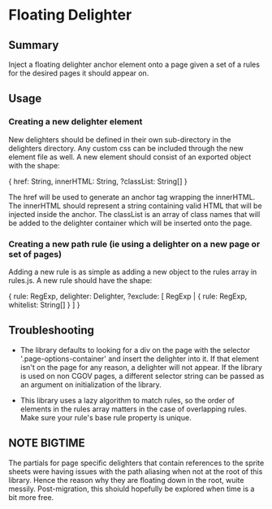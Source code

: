 # Floating Delighter

## Summary

Inject a floating delighter anchor element onto a page given a set of a rules for the desired pages it should appear on.

## Usage

### Creating a new delighter element

New delighters should be defined in their own sub-directory in the delighters directory. Any custom css can be included through the new element file as well. A new element should consist of an exported object with the shape:

{
    href: String,
    innerHTML: String,
    ?classList: String[]
}

The href will be used to generate an anchor tag wrapping the innerHTML. The innerHTML should represent a string containing valid HTML that will be injected inside the anchor. The classList is an array of class names that will be added to the delighter container which will be inserted onto the page.

### Creating a new path rule (ie using a delighter on a new page or set of pages)

Adding a new rule is as simple as adding a new object to the rules array in rules.js. A new rule should have the shape:

{
    rule: RegExp,
    delighter: Delighter,
    ?exclude: [ RegExp | { rule: RegExp, whitelist: String[] } ]
}


## Troubleshooting

* The library defaults to looking for a div on the page with the selector '.page-options-container' and insert the delighter into it. If that element isn't on the page for any reason, a delighter will not appear. If the library is used on non CGOV pages, a different selector string can be passed as an argument on initialization of the library.

* This library uses a lazy algorithm to match rules, so the order of elements in the rules array matters in the case of overlapping rules. Make sure your rule's base rule property is unique.


## NOTE BIGTIME

The partials for page specific delighters that contain references to the sprite sheets were having issues with the path aliasing when not at the root of this library. Hence the reason why they are floating down in the root, wuite messily. Post-migration, this shoiuld hopefully be explored when time is a bit more free.
